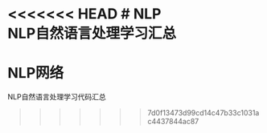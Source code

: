 <<<<<<< HEAD
﻿# NLP  
NLP自然语言处理学习汇总
=======
# NLP网络
NLP自然语言处理学习代码汇总
>>>>>>> 7d0f13473d99cd14c47b33c1031ac4437844ac87
